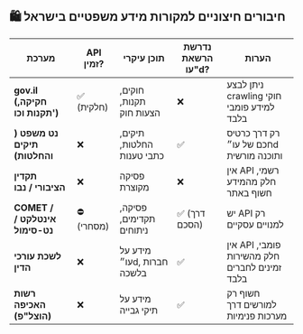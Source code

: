 ## 🛍️ חיבורים חיצוניים למקורות מידע משפטיים בישראל

| מערכת                          | API זמין? | תוכן עיקרי                | נדרשת הרשאת עו"d? | הערות                                         |
| ------------------------------ | --------- | ------------------------- | ----------------- | --------------------------------------------- |
| **gov.il (חקיקה, תקנות וכו')** | ✅ (חלקית) | חוקים, תקנות, הצעות חוק   | ❌                 | ניתן לבצע crawling חוקי למידע פומבי בלבד      |
| **נט משפט ( תיקים והחלטות)**   | ❌         | תיקים, החלטות, כתבי טענות | ✅                 | רק דרך כרטיס חכם של עו״d ותוכנה מורשית        |
| **תקדין הציבורי / נבו**        | ❌         | פסיקה מקוצרת              | ❌                 | אין API רשמי, חלק מהמידע חשוף באתר            |
| **COMET / אינטלקט / נט-סימול** | ⛔ (מסחרי) | פסיקה, תקדימים, ניתוחים   | ✅ (דרך הסכם)      | יש API רק למנויים עסקיים                      |
| **לשכת עורכי הדין**            | ❌         | מידע על עו״d, חברות בלשכה | ✅                 | אין API פומבי, חלק מהשירות זמינים לחברים בלבד |
| **רשות האכיפה (הוצל"פ)**       | ❌         | מידע על תיקי גבייה        | ✅                 | חשוף רק למורשים דרך מערכות פנימיות            |
